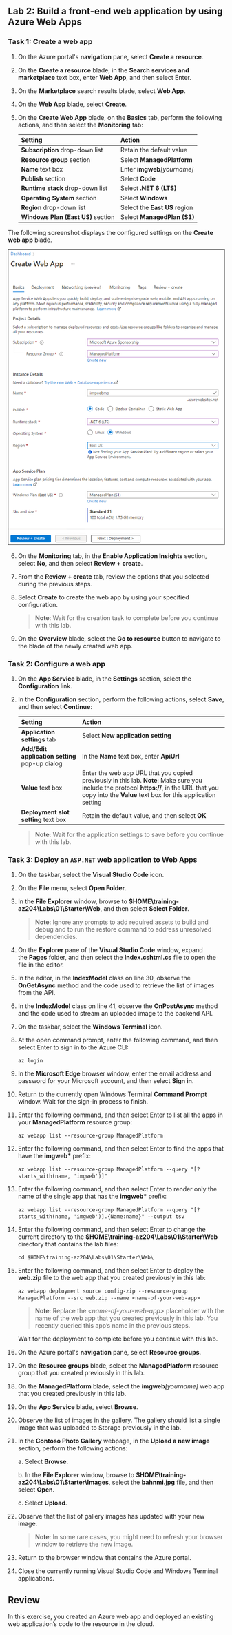 ## Lab 2: Build a front-end web application by using Azure Web Apps

### Task 1: Create a web app

1. On the Azure portal's **navigation** pane, select **Create a resource**.

2. On the **Create a resource** blade, in the **Search services and marketplace** text box, enter **Web App**, and then select Enter.

3. On the **Marketplace** search results blade, select **Web App**.

4. On the **Web App** blade, select **Create**.

5. On the **Create Web App** blade, on the **Basics** tab, perform the following actions, and then select the **Monitoring** tab:

   | Setting | Action |
   | -- | -- |
   | **Subscription** drop-down list | Retain the default value |
   | **Resource group** section | Select **ManagedPlatform** |
   | **Name** text box | Enter **imgweb**_[yourname]_ |
   | **Publish** section | Select **Code** |
   | **Runtime stack** drop-down list | Select **.NET 6 (LTS)** |
   | **Operating System** section | Select **Windows** |
   | **Region** drop-down list | Select the **East US** region |
   | **Windows Plan (East US)** section | Select **ManagedPlan (S1)** |

The following screenshot displays the configured settings on the **Create web app** blade.

   ![alt text](images/l01_create_a_front_end_web_app.png)

6. On the **Monitoring** tab, in the **Enable Application Insights** section, select **No**, and then select **Review + create**.

7. From the **Review + create** tab, review the options that you selected during the previous steps.

8. Select **Create** to create the web app by using your specified configuration. 

   > **Note**: Wait for the creation task to complete before you continue with this lab.

9. On the **Overview** blade, select the **Go to resource** button to navigate to the blade of the newly created web app.

### Task 2: Configure a web app

1. On the **App Service** blade, in the **Settings** section, select the **Configuration** link.

2. In the **Configuration** section, perform the following actions, select **Save**, and then select **Continue**:

    | Setting | Action |
    | -- | -- |
    | **Application settings** tab | Select **New application setting** |
    | **Add/Edit application setting** pop-up dialog | In the **Name** text box, enter **ApiUrl** |
    | **Value** text box | Enter the web app URL that you copied previously in this lab. **Note**: Make sure you include the protocol **https://**, in the URL that you copy into the **Value** text box for this application setting |
    | **Deployment slot setting** text box | Retain the default value, and then select **OK** |

    > **Note**: Wait for the application settings to save before you continue with this lab.

### Task 3: Deploy an `ASP.NET` web application to Web Apps

1. On the taskbar, select the **Visual Studio Code** icon.

2. On the **File** menu, select **Open Folder**.

3. In the **File Explorer** window, browse to **$HOME\\training-az204\\Labs\\01\\Starter\\Web**, and then select **Select Folder**.

    > **Note**: Ignore any prompts to add required assets to build and debug and to run the restore command to address unresolved dependencies.

4. On the **Explorer** pane of the **Visual Studio Code** window, expand the **Pages** folder, and then select the **Index.cshtml.cs** file to open the file in the editor.

5. In the editor, in the **IndexModel** class on line 30, observe the **OnGetAsync** method and the code used to retrieve the list of images from the API.

6. In the **IndexModel** class on line 41, observe the **OnPostAsync** method and the code used to stream an uploaded image to the backend API.

7. On the taskbar, select the **Windows Terminal** icon.

8. At the open command prompt, enter the following command, and then select Enter to sign in to the Azure CLI:

    ```
    az login
    ```

9. In the **Microsoft Edge** browser window, enter the email address and password for your Microsoft account, and then select **Sign in**.

10. Return to the currently open Windows Terminal **Command Prompt** window. Wait for the sign-in process to finish.

11. Enter the following command, and then select Enter to list all the apps in your **ManagedPlatform** resource group:

    ```
    az webapp list --resource-group ManagedPlatform
    ```

12. Enter the following command, and then select Enter to find the apps that have the **imgweb\*** prefix:

    ```
    az webapp list --resource-group ManagedPlatform --query "[?starts_with(name, 'imgweb')]"
    ```

13. Enter the following command, and then select Enter to render only the name of the single app that has the **imgweb\*** prefix:

    ```
    az webapp list --resource-group ManagedPlatform --query "[?starts_with(name, 'imgweb')].{Name:name}" --output tsv
    ```

14. Enter the following command, and then select Enter to change the current directory to the **$HOME\\training-az204\\Labs\\01\\Starter\\Web** directory that contains the lab files:

    ```
    cd $HOME\training-az204\Labs\01\Starter\Web\
    ```

15. Enter the following command, and then select Enter to deploy the **web.zip** file to the web app that you created previously in this lab:

    ```
    az webapp deployment source config-zip --resource-group ManagedPlatform --src web.zip --name <name-of-your-web-app>
    ```

    > **Note**: Replace the *\<name-of-your-web-app\>* placeholder with the name of the web app that you created previously in this lab. You recently queried this app’s name in the previous steps.

    Wait for the deployment to complete before you continue with this lab.

16. On the Azure portal's **navigation** pane, select **Resource groups**.

17. On the **Resource groups** blade, select the **ManagedPlatform** resource group that you created previously in this lab.

18. On the **ManagedPlatform** blade, select the **imgweb**_[yourname]_ web app that you created previously in this lab.

19. On the **App Service** blade, select **Browse**.

20. Observe the list of images in the gallery. The gallery should list a single image that was uploaded to Storage previously in the lab.

21. In the **Contoso Photo Gallery** webpage, in the **Upload a new image** section, perform the following actions:

    a.  Select **Browse**.

    b.  In the **File Explorer** window, browse to **$HOME\\training-az204\\Labs\\01\\Starter\\Images**, select the **bahnmi.jpg** file, and then select **Open**.

    c.  Select **Upload**.

22. Observe that the list of gallery images has updated with your new image.

    > **Note**: In some rare cases, you might need to refresh your browser window to retrieve the new image.

23. Return to the browser window that contains the Azure portal.

24. Close the currently running Visual Studio Code and Windows Terminal applications.

## Review

In this exercise, you created an Azure web app and deployed an existing web application’s code to the resource in the cloud.
